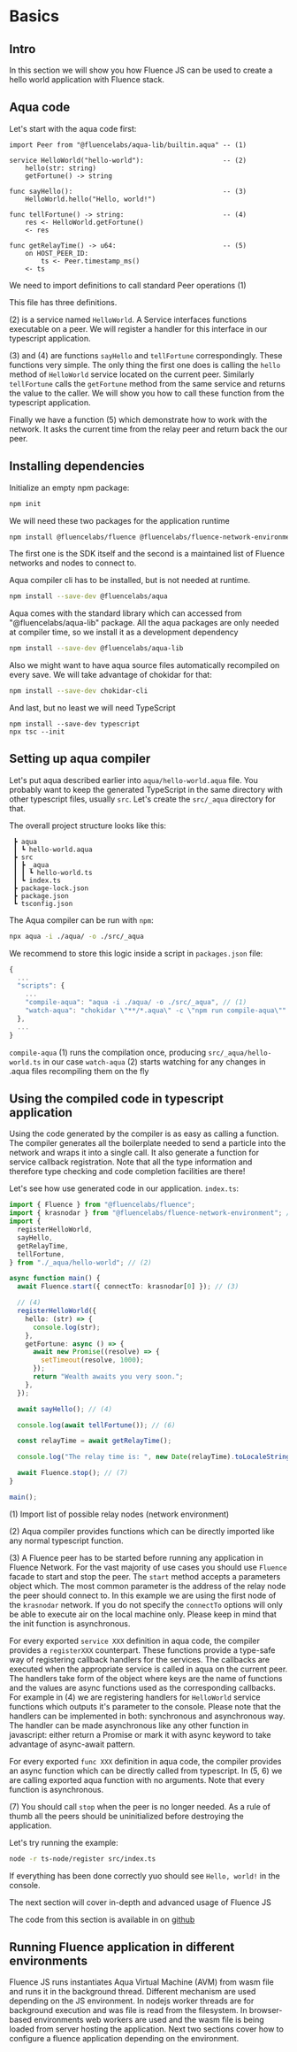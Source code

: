 # Basics

## Intro

In this section we will show you how Fluence JS can be used to create a hello world application with Fluence stack.

## Aqua code

Let's start with the aqua code first:

```
import Peer from "@fluencelabs/aqua-lib/builtin.aqua" -- (1)

service HelloWorld("hello-world"):                    -- (2)
    hello(str: string)
    getFortune() -> string

func sayHello():                                      -- (3)
    HelloWorld.hello("Hello, world!")

func tellFortune() -> string:                         -- (4)
    res <- HelloWorld.getFortune()
    <- res

func getRelayTime() -> u64:                           -- (5)
    on HOST_PEER_ID:
        ts <- Peer.timestamp_ms()
    <- ts
```

We need to import definitions to call standard Peer operations (1)

This file has three definitions.

(2) is a service named `HelloWorld`. A Service interfaces functions executable on a peer. We will register a handler for this interface in our typescript application.

(3) and (4) are functions `sayHello` and `tellFortune` correspondingly. These functions very simple. The only thing the first one does is calling the `hello` method of `HelloWorld` service located on the current peer. Similarly `tellFortune` calls the `getFortune` method from the same service and returns the value to the caller. We will show you how to call these function from the typescript application.

Finally we have a function (5) which demonstrate how to work with the network. It asks the current time from the relay peer and return back the our peer.

## Installing dependencies

Initialize an empty npm package:

```bash
npm init
```

We will need these two packages for the application runtime

```bash
npm install @fluencelabs/fluence @fluencelabs/fluence-network-environment
```

The first one is the SDK itself and the second is a maintained list of Fluence networks and nodes to connect to.

Aqua compiler cli has to be installed, but is not needed at runtime.

```bash
npm install --save-dev @fluencelabs/aqua
```

Aqua comes with the standard library which can accessed from "@fluencelabs/aqua-lib" package. All the aqua packages are only needed at compiler time, so we install it as a development dependency

```bash
npm install --save-dev @fluencelabs/aqua-lib
```

Also we might want to have aqua source files automatically recompiled on every save. We will take advantage of chokidar for that:

```bash
npm install --save-dev chokidar-cli
```

And last, but no least we will need TypeScript

```
npm install --save-dev typescript
npx tsc --init
```

## Setting up aqua compiler

Let's put aqua described earlier into `aqua/hello-world.aqua` file. You probably want to keep the generated TypeScript in the same directory with other typescript files, usually `src`. Let's create the `src/_aqua` directory for that.

The overall project structure looks like this:

```
 ┣ aqua
 ┃ ┗ hello-world.aqua
 ┣ src
 ┃ ┣ _aqua
 ┃ ┃ ┗ hello-world.ts
 ┃ ┗ index.ts
 ┣ package-lock.json
 ┣ package.json
 ┗ tsconfig.json
```

The Aqua compiler can be run with `npm`:

```bash
npx aqua -i ./aqua/ -o ./src/_aqua
```

We recommend to store this logic inside a script in `packages.json` file:

```javascript
{
  ...
  "scripts": {
    ...
    "compile-aqua": "aqua -i ./aqua/ -o ./src/_aqua", // (1)
    "watch-aqua": "chokidar \"**/*.aqua\" -c \"npm run compile-aqua\"" // (2)
  },
  ...
}
```

`compile-aqua` (1) runs the compilation once, producing `src/_aqua/hello-world.ts` in our case `watch-aqua` (2) starts watching for any changes in .aqua files recompiling them on the fly

## Using the compiled code in typescript application

Using the code generated by the compiler is as easy as calling a function. The compiler generates all the boilerplate needed to send a particle into the network and wraps it into a single call. It also generate a function for service callback registration. Note that all the type information and therefore type checking and code completion facilities are there!

Let's see how use generated code in our application. `index.ts`:

```typescript
import { Fluence } from "@fluencelabs/fluence";
import { krasnodar } from "@fluencelabs/fluence-network-environment"; // (1)
import {
  registerHelloWorld,
  sayHello,
  getRelayTime,
  tellFortune,
} from "./_aqua/hello-world"; // (2)

async function main() {
  await Fluence.start({ connectTo: krasnodar[0] }); // (3)

  // (4)
  registerHelloWorld({
    hello: (str) => {
      console.log(str);
    },
    getFortune: async () => {
      await new Promise((resolve) => {
        setTimeout(resolve, 1000);
      });
      return "Wealth awaits you very soon.";
    },
  });

  await sayHello(); // (4)

  console.log(await tellFortune()); // (6)

  const relayTime = await getRelayTime();

  console.log("The relay time is: ", new Date(relayTime).toLocaleString());

  await Fluence.stop(); // (7)
}

main();
```

(1) Import list of possible relay nodes (network environment)

(2) Aqua compiler provides functions which can be directly imported like any normal typescript function.

(3) A Fluence peer has to be started before running any application in Fluence Network. For the vast majority of use cases you should use `Fluence` facade to start and stop the peer. The `start` method accepts a parameters object which. The most common parameter is the address of the relay node the peer should connect to. In this example we are using the first node of the `krasnodar` network. If you do not specify the `connectTo` options will only be able to execute air on the local machine only. Please keep in mind that the init function is asynchronous.

For every exported `service XXX` definition in aqua code, the compiler provides a `registerXXX` counterpart. These functions provide a type-safe way of registering callback handlers for the services. The callbacks are executed when the appropriate service is called in aqua on the current peer. The handlers take form of the object where keys are the name of functions and the values are async functions used as the corresponding callbacks. For example in (4) we are registering handlers for `HelloWorld` service functions which outputs it's parameter to the console. Please note that the handlers can be implemented in both: synchronous and asynchronous way. The handler can be made asynchronous like any other function in javascript: either return a Promise or mark it with async keyword to take advantage of async-await pattern.

For every exported `func XXX` definition in aqua code, the compiler provides an async function which can be directly called from typescript. In (5, 6) we are calling exported aqua function with no arguments. Note that every function is asynchronous.

(7) You should call `stop` when the peer is no longer needed. As a rule of thumb all the peers should be uninitialized before destroying the application.

Let's try running the example:

```bash
node -r ts-node/register src/index.ts
```

If everything has been done correctly yuo should see `Hello, world!` in the console.

The next section will cover in-depth and advanced usage of Fluence JS

The code from this section is available in on [github](https://github.com/fluencelabs/examples/tree/main/fluence-js-examples/hello-world)

## Running Fluence application in different environments

Fluence JS runs instantiates Aqua Virtual Machine (AVM) from wasm file and runs it in the background thread. Different mechanism are used depending on the JS environment. In nodejs worker threads are for background execution and was file is read from the filesystem. In browser-based environments web workers are used and the wasm file is being loaded from server hosting the application. Next two sections cover how to configure a fluence application depending on the environment.
